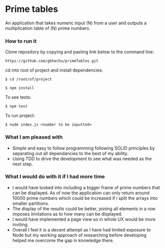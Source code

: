 # Prime tables
An application that takes numeric input (N) from a user and outputs a multiplication table of (N) prime numbers.

### How to run it
Clone repository by copying and pasting link below to the command line:
```
https://github.com/gbhachu/primeTables.git
```
cd into root of project and install dependencies:
```
$ cd /root/of/project
```
```
$ npm install
```
To see tests:
```
$ npm test
```
To run project:
```
$ node index.js <number to be inputted>
```
### What I am pleased with
- Simple and easy to follow programming following SOLID principles by separating out all dependancies to the best of my ability.
- Using TDD to drive the development to see what was needed as the next step.

### What I would do with it if I had more time
- I would have looked into including a bigger frame of prime numbers that can be displayed. As of now the application can only return around 10000 prime numbers which could be increased if i split the arrays into smaller partitions.
- The display of the results could be better, joining all elements in a row imposes limitations as to how many can be displayed.
- I would have implemented a page view so in whole UX would be more inviting.
- Overall I feel it is a decent attempt as I have had limited exposure to Node but my working approach of researching before developing helped me overcome the gap in knowledge there.
